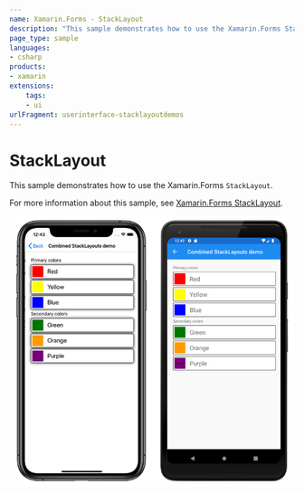 ```yaml
---
name: Xamarin.Forms - StackLayout
description: "This sample demonstrates how to use the Xamarin.Forms StackLayout (UI)"
page_type: sample
languages:
- csharp
products:
- xamarin
extensions:
    tags:
    - ui
urlFragment: userinterface-stacklayoutdemos
---
```

# StackLayout

This sample demonstrates how to use the Xamarin.Forms `StackLayout`.

For more information about this sample, see [Xamarin.Forms StackLayout](https://docs.microsoft.com/xamarin/xamarin-forms/user-interface/layouts/stacklayout).

![StackLayout application screenshot](Screenshots/01All.png "StackLayout application screenshot")
